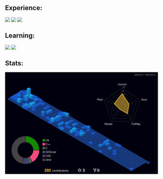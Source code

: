 ## Experience:

![](https://img.shields.io/badge/-C-%23A8B9CC)
![](https://img.shields.io/badge/-C++-informational?style=flat&color=00599C)
![](https://img.shields.io/badge/-C%23-%23239120)

## Learning:

![](https://img.shields.io/badge/-SH2%20ASM-informational?style=flat&color=1357f8)
![](https://img.shields.io/badge/-Rust-informational?style=flat&color=b7410e)

## Stats:
![](./profile-3d-contrib/profile-night-view.svg)
